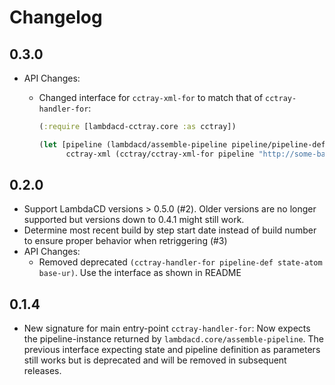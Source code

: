 # Changelog

## 0.3.0

* API Changes:
  * Changed interface for `cctray-xml-for` to match that of `cctray-handler-for`:

    ```clojure
    (:require [lambdacd-cctray.core :as cctray])

    (let [pipeline (lambdacd/assemble-pipeline pipeline/pipeline-def {})
          cctray-xml (cctray/cctray-xml-for pipeline "http://some-base-url")
    ```


## 0.2.0

* Support LambdaCD versions > 0.5.0 (#2).
  Older versions are no longer supported but versions down to 0.4.1 might still work.
* Determine most recent build by step start date instead of build number to ensure proper behavior when retriggering (#3)
* API Changes: 
  * Removed deprecated `(cctray-handler-for pipeline-def state-atom base-ur)`. Use the interface as shown in README

## 0.1.4

* New signature for main entry-point `cctray-handler-for`: Now expects the pipeline-instance returned by
  `lambdacd.core/assemble-pipeline`.
  The previous interface expecting state and pipeline definition as parameters still works but is deprecated
  and will be removed in subsequent releases. 